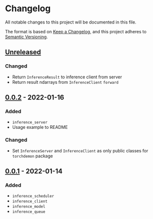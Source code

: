 # Changelog
All notable changes to this project will be documented in this file.

The format is based on [Keep a Changelog](https://keepachangelog.com/en/1.0.0/), and this project adheres to [Semantic Versioning](https://semver.org/spec/v2.0.0.html).

## [Unreleased]

### Changed

- Return `InferenceResult` to inference client from server
- Return result ndarrays from `InferenceClient` `forward`

## [0.0.2] - 2022-01-16
### Added
- `inference_server`
- Usage example to README

### Changed
- Set `InferenceServer` and `InferenceClient` as only public classes for `torchdemon` package

## [0.0.1] - 2022-01-14
### Added
- `inference_scheduler`
- `inference_client`
- `inference_model`
- `inference_queue`

[Unreleased]: https://github.com/jacknurminen/torchdemon/compare/0.0.2...master
[0.0.2]: https://github.com/jacknurminen/torchdemon/compare/0.0.1...0.0.2
[0.0.1]: https://github.com/jacknurminen/torchdemon/tree/0.0.1
